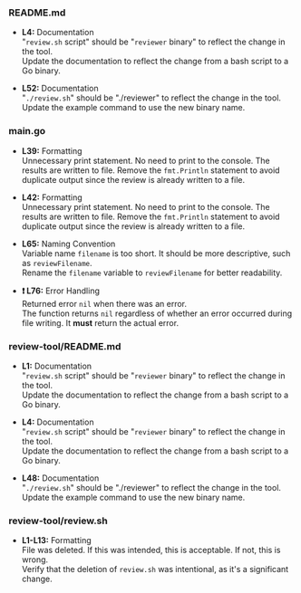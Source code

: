### README.md

- **L4:** Documentation  
  "`review.sh` script" should be "`reviewer` binary" to reflect the change in the tool.  
  Update the documentation to reflect the change from a bash script to a Go binary.

- **L52:** Documentation  
  "`./review.sh`" should be "./reviewer" to reflect the change in the tool.  
  Update the example command to use the new binary name.

### main.go

- **L39:** Formatting  
  Unnecessary print statement. No need to print to the console. The results are written to file.
  Remove the `fmt.Println` statement to avoid duplicate output since the review is already written to a file.

- **L42:** Formatting  
  Unnecessary print statement. No need to print to the console. The results are written to file.
  Remove the `fmt.Println` statement to avoid duplicate output since the review is already written to a file.

- **L65:** Naming Convention  
  Variable name `filename` is too short. It should be more descriptive, such as `reviewFilename`.  
  Rename the `filename` variable to `reviewFilename` for better readability.

- **❗ L76:** Error Handling  
  Returned error `nil` when there was an error.  
  The function returns `nil` regardless of whether an error occurred during file writing. It **must** return the actual error.

### review-tool/README.md

- **L1:** Documentation  
  "`review.sh` script" should be "`reviewer` binary" to reflect the change in the tool.  
  Update the documentation to reflect the change from a bash script to a Go binary.

- **L4:** Documentation  
  "`review.sh` script" should be "`reviewer` binary" to reflect the change in the tool.  
  Update the documentation to reflect the change from a bash script to a Go binary.

- **L48:** Documentation  
  "`./review.sh`" should be "./reviewer" to reflect the change in the tool.  
  Update the example command to use the new binary name.

### review-tool/review.sh

- **L1-L13:** Formatting  
  File was deleted. If this was intended, this is acceptable. If not, this is wrong.  
  Verify that the deletion of `review.sh` was intentional, as it's a significant change.